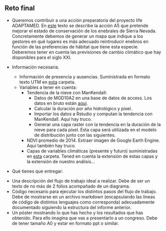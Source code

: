 ## Reto final



* Queremos contribuir a una acción preparatoria del proyecto life ADAPTAMED. En [este](https://github.com/iEcolab/ecoinformatica_2015_2016/blob/master/sesion_7_reto_final/LIFE14-CCA_ES_000612.pdf) texto se describe la acción A5 que pretende mejorar el estado de conservación de los enebrales de Sierra Nevada. Concretamente debemos de generar un mapa que indique a los gestores en qué lugares es más adecuado reintroducir enebros en función de las preferencias de hábitat que tiene esta especie. Deberemos tener en cuenta las previsiones de cambio climático que hay disponibles para el siglo XXI. 
 
* Información necesaria.
  * Información de presencia y ausencias. Suministrada en formato texto UTM en [esta](https://github.com/iEcolab/ecoinformatica_2015_2016/tree/master/sesion_7_reto_final/enebral) carpeta.
  * Variables a tener en cuenta:
    * Tendencia de la nieve con ManKendall:
      * Datos de MOD10A2 en una base de datos de access. Los datos en bruto están [aquí](https://github.com/iEcolab/ecoinformatica_2015_2016/tree/master/sesion_7_reto_final/nieve_MODIS).
      * Calcular la duración por año hidrológico y píxel.
      * Importar los datos a Rstudio y computan la tendencia con ManKendall. Aquí hay truco.
      * Generar una capa raster con la tendencia en la duración de la nieve para cada píxel. Esta capa será utilizada en el modelo de distribución junto con las siguientes.
    * NDVI promedio de 2014. Extraer imagen de Google Earth Engine. Aquí también hay truco.
    * Capas de variables climáticas (presente y futuro) suministradas en [esta](https://github.com/iEcolab/ecoinformatica_2015_2016/tree/master/sesion_7_reto_final/variables) carpeta. Tened en cuenta la extensión de estas capas y la extensión de nuestro análisis...

* Qué tienes que entregar:

>
  * Una descripción del flujo de trabajo ideal a realizar. Debe de ser un texto de no más de 2 folios acompañado de un diagrama.
  * Código necesario para ejecutar los distintos pasos del flujo de trabajo. Debe de mostrarse en un archivo markdown (encapsulando las líneas de código de distintos lenguajes como corresponda) adecuadamente documentado siguiendo la estructura del informe anterior.
  * Un póster mostrando lo que has hecho y los resultados que has obtenido. Para ello imagina que vas a presentarlo a un congreso. Debe de tener tamaño A0 y estar en formato ppt o similar. 
  



